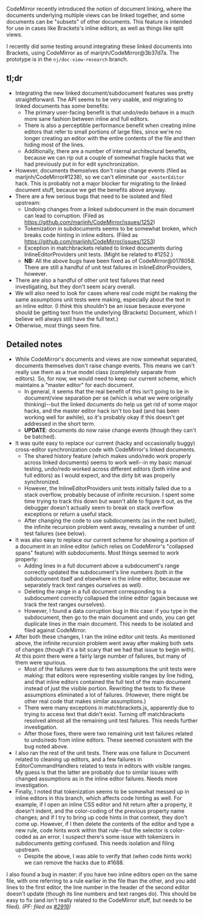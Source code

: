 CodeMirror recently introduced the notion of document linking, where the documents underlying multiple views can be linked together, and some documents can be "subsets" of other documents. This feature is intended for use in cases like Brackets's inline editors, as well as things like split views.

I recently did some testing around integrating these linked documents into Brackets, using CodeMirror as of marijnh/CodeMirror@3b37d7a. The prototype is in the `nj/doc-view-research` branch. 

## tl;dr

* Integrating the new linked document/subdocument features was pretty straightforward. The API seems to be very usable, and migrating to linked documents has some benefits:
  * The primary user-facing benefit is that undo/redo behave in a much more sane fashion between inline and full editors. 
  * There is also a perceptible performance benefit when creating inline editors that refer to small portions of large files, since we're no longer creating an editor with the entire contents of the file and then hiding most of the lines.
  * Additionally, there are a number of internal architectural benefits, because we can rip out a couple of somewhat fragile hacks that we had previously put in for edit synchronization.
* However, documents themselves don't raise change events (filed as marijnh/CodeMirror#1238), so we can't eliminate our `_masterEditor` hack. This is probably not a major blocker for migrating to the linked document stuff, because we get the benefits above anyway.
* There are a few serious bugs that need to be isolated and filed upstream: 
  * Undoing changes from a linked subdocument in the main document can lead to corruption. (Filed as https://github.com/marijnh/CodeMirror/issues/1252)
  * Tokenization in subdocuments seems to be somewhat broken, which breaks code hinting in inline editors. (Filed as https://github.com/marijnh/CodeMirror/issues/1253)
  * Exception in matchbrackets related to linked documents during InlineEditorProviders unit tests. (Might be related to #1252.)
  * **NB:** All the above bugs have been fixed as of CodeMirror@0178058. There are still a handful of unit test failures in InlineEditorProviders, however.
* There are also a handful of other unit test failures that need investigating, but they don't seem scary overall.
* We will also need to look for cases where real code might be making the same assumptions unit tests were making, especially about the text in an inline editor. (I *think* this shouldn't be an issue because everyone should be getting text from the underlying (Brackets) Document, which I believe will always still have the full text.)
* Otherwise, most things seem fine.

## Detailed notes

* While CodeMirror's documents and views are now somewhat separated, documents themselves don't raise change events. This means we can't really use them as a true model class (completely separate from editors). So, for now, we would need to keep our current scheme, which maintains a "master editor" for each document.
  * In general, it seems that the real benefit of this isn't going to be in document/view separation per se (which is what we were originally thinking)--but the linked documents do help us get rid of some major hacks, and the master editor hack isn't too bad (and has been working well for awhile), so it's probably okay if this doesn't get addressed in the short term.
  * **UPDATE**: documents do now raise change events (though they can't be batched).
* It was quite easy to replace our current (hacky and occasionally buggy) cross-editor synchronization code with CodeMirror's linked documents. 
  * The shared history feature (which makes undo/redo work properly across linked documents) seems to work well--in my basic manual testing, undo/redo worked across different editors (both inline and full editors) as I would expect, and the dirty bit was properly synchronized.
  * However, the InlineEditorProviders unit tests initially failed due to a stack overflow, probably because of infinite recursion. I spent some time trying to track this down but wasn't able to figure it out, as the debugger doesn't actually seem to break on stack overflow exceptions or return a useful stack.
  * After changing the code to use subdocuments (as in the next bullet), the infinite recursion problem went away, revealing a number of unit test failures (see below).
* It was also easy to replace our current scheme for showing a portion of a document in an inline editor (which relies on CodeMirror's "collapsed spans" feature) with subdocuments. Most things seemed to work properly:
  * Adding lines in a full document above a subdocument's range correctly updated the subdocument's line numbers (both in the subdocument itself and elsewhere in the inline editor, because we separately track text ranges ourselves as well).
  * Deleting the range in a full document corresponding to a subdocument correctly collapsed the inline editor (again because we track the text ranges ourselves).
  * However, I found a data corruption bug in this case: if you type in the subdocument, then go to the main document and undo, you can get duplicate lines in the main document. This needs to be isolated and filed against CodeMirror.
* After both these changes, I ran the inline editor unit tests. As mentioned above, the infinite recursion problem went away after making both sets of changes (though it's a bit scary that we had that issue to begin with). At this point there were a fairly large number of failures, but many of them were spurious.
  * Most of the failures were due to two assumptions the unit tests were making: that editors were representing visible ranges by line hiding, and that inline editors contained the full text of the main document instead of just the visible portion. Rewriting the tests to fix these assumptions eliminated a lot of failures. (However, there might be other real code that makes similar assumptions.)
  * There were many exceptions in matchbrackets.js, apparently due to trying to access text that didn't exist. Turning off matchbrackets resolved almost all the remaining unit test failures. This needs further investigation.
  * After those fixes, there were two remaining unit test failures related to undo/redo from inline editors. These seemed consistent with the bug noted above.
* I also ran the rest of the unit tests. There was one failure in Document related to cleaning up editors, and a few failures in EditorCommandHandlers related to tests in editors with visible ranges. My guess is that the latter are probably due to similar issues with changed assumptions as in the inline editor failures. Needs more investigation.
* Finally, I noted that tokenization seems to be somewhat messed up in inline editors in this branch, which affects code hinting as well. For example, if I open an inline CSS editor and hit return after a property, it doesn't indent, and the color-coding of the previous property name changes; and if I try to bring up code hints in that context, they don't come up. However, if I then delete the contents of the editor and type a new rule, code hints work within that rule--but the selector is color-coded as an error. I suspect there's some issue with tokenizers in subdocuments getting confused. This needs isolation and filing upstream.
  * Despite the above, I was able to verify that (when code hints work) we can remove the hacks due to #1688.

I also found a bug in master: if you have two inline editors open on the same file, with one referring to a rule earlier in the file than the other, and you add lines to the first editor, the line number in the header of the second editor doesn't update (though its line numbers and text ranges do). This should be easy to fix (and isn't really related to the CodeMirror stuff, but needs to be filed). _(PF: filed as [#2919](https://github.com/adobe/brackets/issues/2919))_
